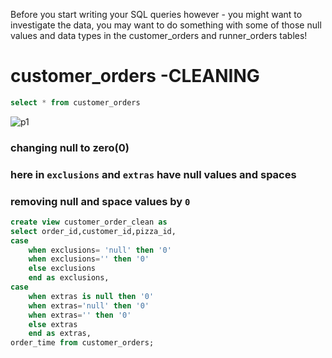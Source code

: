 Before you start writing your SQL queries however - you might want to investigate the data, you may want to do something with some of those null values and data types in the customer_orders and runner_orders tables!

# customer_orders -CLEANING

```sql
select * from customer_orders
```

![p1](https://user-images.githubusercontent.com/67575229/208702651-23dc2368-8415-4c86-8dc1-b5b19a718b81.png)

### changing null to zero(0)
### here in `exclusions` and `extras` have null values and spaces
### removing null and space values by `0`

```sql
create view customer_order_clean as
select order_id,customer_id,pizza_id,
case
	when exclusions= 'null' then '0'
    when exclusions='' then '0'
    else exclusions
    end as exclusions,
case
	when extras is null then '0'
    when extras='null' then '0'
    when extras='' then '0'
    else extras
    end as extras,
order_time from customer_orders;
```
